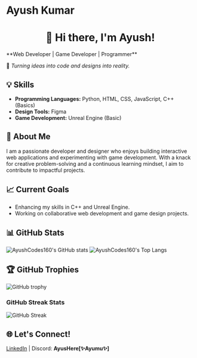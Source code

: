 # Ayush Kumar 
<h1 align="center">👋 Hi there, I'm Ayush!</h1>
**Web Developer | Game Developer | Programmer**

🌟 *Turning ideas into code and designs into reality.*  

## 💡 Skills  
- **Programming Languages:** Python, HTML, CSS, JavaScript, C++ (Basics)  
- **Design Tools:** Figma  
- **Game Development:** Unreal Engine (Basic)  

## 🚀 About Me  
I am a passionate developer and designer who enjoys building interactive web applications and experimenting with game development. With a knack for creative problem-solving and a continuous learning mindset, I aim to contribute to impactful projects.

## 📈 Current Goals  
- Enhancing my skills in C++ and Unreal Engine.  
- Working on collaborative web development and game design projects.
## 📊 GitHub Stats

![AyushCodes160's GitHub stats](https://github-readme-stats.vercel.app/api?username=AyushCodes160&show_icons=true&theme=midnight-purple)
![AyushCodes160's Top Langs](https://github-readme-stats.vercel.app/api/top-langs/?username=AyushCodes160&layout=compact&theme=midnight-purple)

## 🏆 GitHub Trophies

![GitHub trophy](https://github-profile-trophy.vercel.app/?username=AyushCodes160&theme=darkhub)

### GitHub Streak Stats
![GitHub Streak](https://github-readme-streak-stats.herokuapp.com?user=AyushCodes160&theme=neon-dark)

## 🌐 Let's Connect!  
[LinkedIn](https://www.linkedin.com/in/ayush-kumar-278013326/) | Discord: **AyusHere[✨Ayumu✨]**
